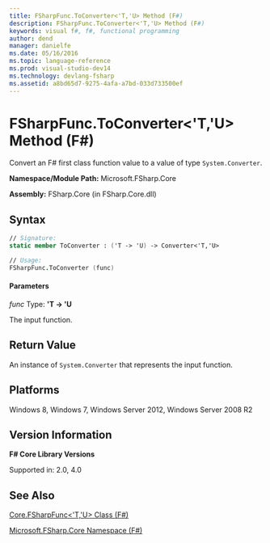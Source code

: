 ```yaml
---
title: FSharpFunc.ToConverter<'T,'U> Method (F#)
description: FSharpFunc.ToConverter<'T,'U> Method (F#)
keywords: visual f#, f#, functional programming
author: dend
manager: danielfe
ms.date: 05/16/2016
ms.topic: language-reference
ms.prod: visual-studio-dev14
ms.technology: devlang-fsharp
ms.assetid: a8bd65d7-9275-4afa-a7bd-033d733500ef 
---
```


# FSharpFunc.ToConverter<'T,'U> Method (F#)

Convert an F# first class function value to a value of type `System.Converter`.

**Namespace/Module Path:** Microsoft.FSharp.Core

**Assembly:** FSharp.Core (in FSharp.Core.dll)


## Syntax

```fsharp
// Signature:
static member ToConverter : ('T -> 'U) -> Converter<'T,'U>

// Usage:
FSharpFunc.ToConverter (func)
```

#### Parameters
*func*
Type: **'T -&gt; 'U**


The input function.

## Return Value

An instance of `System.Converter` that represents the input function.

## Platforms
Windows 8, Windows 7, Windows Server 2012, Windows Server 2008 R2


## Version Information
**F# Core Library Versions**

Supported in: 2.0, 4.0

## See Also
[Core.FSharpFunc&#60;'T,'U&#62; Class &#40;F&#35;&#41;](Core.FSharpFunc%5B%27T%2C%27U%5D-Class-%5BFSharp%5D.md)

[Microsoft.FSharp.Core Namespace &#40;F&#35;&#41;](Microsoft.FSharp.Core-Namespace-%5BFSharp%5D.md)